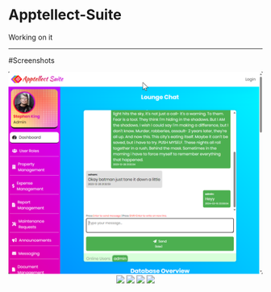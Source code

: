 # Apptellect-Suite
Working on it

<hr>

#Screenshots
<p align="center">
  <img src="https://raw.githubusercontent.com/SohamKore/Apptellect-Suite/main/images/msedge_qG2BQ38yxL.png"/>
  <img src="https://raw.githubusercontent.com/SohamKore/Apptellect-Suite/main/images/msedge_wAUjAnpNtQ.png)https://raw.githubusercontent.com/SohamKore/Apptellect-Suite/main/images/msedge_wAUjAnpNtQ.png" />
  <img src="https://raw.githubusercontent.com/SohamKore/Apptellect-Suite/main/images/msedge_wba8Gblt7Z.png)https://raw.githubusercontent.com/SohamKore/Apptellect-Suite/main/images/msedge_wba8Gblt7Z.png" />
  <img src="https://raw.githubusercontent.com/SohamKore/Apptellect-Suite/main/images/msedge_604r4au8XO.png)https://raw.githubusercontent.com/SohamKore/Apptellect-Suite/main/images/msedge_604r4au8XO.png" />
  <img src="https://raw.githubusercontent.com/SohamKore/Apptellect-Suite/main/images/msedge_z0cKYvMsoe.png)https://raw.githubusercontent.com/SohamKore/Apptellect-Suite/main/images/msedge_z0cKYvMsoe.png"  />
</p>
